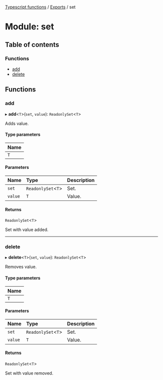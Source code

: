 [Typescript functions](../index.md) / [Exports](../modules.md) / set

# Module: set

## Table of contents

### Functions

- [add](set.md#add)
- [delete](set.md#delete)

## Functions

### add

▸ **add**<`T`\>(`set`, `value`): `ReadonlySet`<`T`\>

Adds value.

#### Type parameters

| Name |
| :------ |
| `T` |

#### Parameters

| Name | Type | Description |
| :------ | :------ | :------ |
| `set` | `ReadonlySet`<`T`\> | Set. |
| `value` | `T` | Value. |

#### Returns

`ReadonlySet`<`T`\>

Set with value added.

___

### delete

▸ **delete**<`T`\>(`set`, `value`): `ReadonlySet`<`T`\>

Removes value.

#### Type parameters

| Name |
| :------ |
| `T` |

#### Parameters

| Name | Type | Description |
| :------ | :------ | :------ |
| `set` | `ReadonlySet`<`T`\> | Set. |
| `value` | `T` | Value. |

#### Returns

`ReadonlySet`<`T`\>

Set with value removed.
